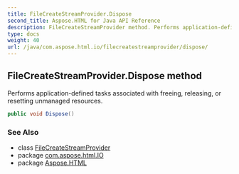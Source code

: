 ```yaml
---
title: FileCreateStreamProvider.Dispose
second_title: Aspose.HTML for Java API Reference
description: FileCreateStreamProvider method. Performs application-defined tasks associated with freeing releasing or resetting unmanaged resources
type: docs
weight: 40
url: /java/com.aspose.html.io/filecreatestreamprovider/dispose/
---
```

## FileCreateStreamProvider.Dispose method

Performs application-defined tasks associated with freeing, releasing, or resetting unmanaged resources.

```java
public void Dispose()
```

### See Also

* class [FileCreateStreamProvider](../)
* package [com.aspose.html.IO](../../filecreatestreamprovider/)
* package [Aspose.HTML](../../../)
